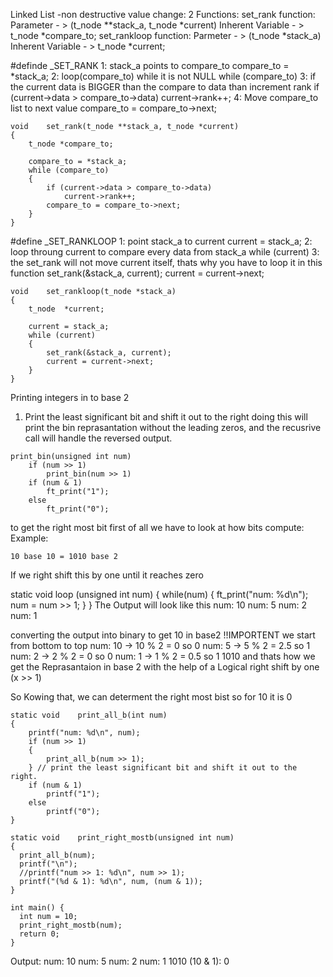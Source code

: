 Linked List
-non destructive value change:
2 Functions:
	set_rank function:
		Parameter - > (t_node **stack_a, t_node *current)
		Inherent Variable - > t_node *compare_to;
	set_rankloop function:
		Parmeter - > (t_node *stack_a)
		Inherent Variable - > t_node *current;

#definde _SET_RANK
1: stack_a points to compare_to
	compare_to = *stack_a;
2: loop(compare_to) while it is not NULL
	while (compare_to)
3: if the current data is BIGGER than the compare to data than increment rank
	if (current->data > compare_to->data)
		current->rank++;
4: Move compare_to list to next value
	compare_to = compare_to->next;

```
void	set_rank(t_node **stack_a, t_node *current)
{
	t_node *compare_to;

	compare_to = *stack_a;
	while (compare_to)
	{
		if (current->data > compare_to->data)
			current->rank++;
		compare_to = compare_to->next;
	}
}
```
#define _SET_RANKLOOP
1: point stack_a to current
	current = stack_a;
2: loop throung current to compare every data from stack_a
	while (current)
3: the set_rank will not move current itself, thats why you have to loop it in this function
		set_rank(&stack_a, current);
		current = current->next;

```
void	set_rankloop(t_node *stack_a)
{
	t_node	*current;

	current = stack_a;
	while (current)
	{
		set_rank(&stack_a, current);
		current = current->next;
	}
}

```
Printing integers in to base 2
1. Print the least significant bit and shift it out to the right doing this
will print the bin reprasantation without the leading zeros, and the recusrive call
will handle the reversed output.
```
print_bin(unsigned int num)
	if (num >> 1)
		print_bin(num >> 1)
	if (num & 1)
		ft_print("1");
	else
		ft_print("0");
```
to get the right most bit first of all we have to look at how bits compute:
Example:

	10 base 10 = 1010 base 2

If we right shift this by one until it reaches zero

static void loop (unsigned int num)
{
	while(num)
	{
		ft_print("num: %d\n");
		num = num >> 1;
	}
}
The Output will look like this
	num: 10
	num: 5
	num: 2
	num: 1

converting the output into binary to get 10 in base2
!!IMPORTENT we start from bottom to top
num: 10	->	10 % 2 = 0		so 0
num: 5 	->	5 % 2 = 2.5		so 1
num: 2 	->	2 % 2 = 0		so 0
num: 1 	->	1 % 2 = 0.5		so 1
1010
and thats how we get the Reprasantaion in base 2 with the help of a Logical right shift by one (x >> 1)

So Kowing that, we can determent the right most bist
so for 10 it is 0
```
static void    print_all_b(int num)
{
    printf("num: %d\n", num);
    if (num >> 1)
    {
        print_all_b(num >> 1);
    } // print the least significant bit and shift it out to the right.
    if (num & 1)
        printf("1");
    else
        printf("0");
}

static void    print_right_mostb(unsigned int num)
{
  print_all_b(num);
  printf("\n");
  //printf("num >> 1: %d\n", num >> 1);
  printf("(%d & 1): %d\n", num, (num & 1));
}

int main() {
  int num = 10;
  print_right_mostb(num);
  return 0;
}
```
Output:
num: 10
num: 5
num: 2
num: 1
1010
(10 & 1): 0
